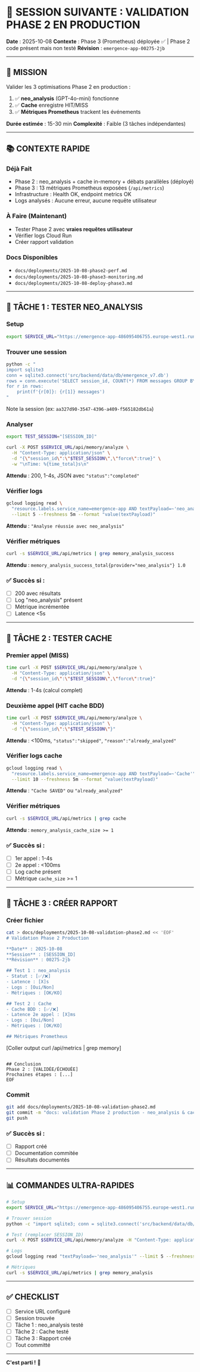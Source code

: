 # 🔬 SESSION SUIVANTE : VALIDATION PHASE 2 EN PRODUCTION

**Date** : 2025-10-08
**Contexte** : Phase 3 (Prometheus) déployée ✅ | Phase 2 code présent mais non testé
**Révision** : `emergence-app-00275-2jb`

---

## 🎯 MISSION

Valider les 3 optimisations Phase 2 en production :
1. ✅ **neo_analysis** (GPT-4o-mini) fonctionne
2. ✅ **Cache** enregistre HIT/MISS
3. ✅ **Métriques Prometheus** trackent les événements

**Durée estimée** : 15-30 min
**Complexité** : Faible (3 tâches indépendantes)

---

## 📚 CONTEXTE RAPIDE

### Déjà Fait
- Phase 2 : neo_analysis + cache in-memory + débats parallèles (déployé)
- Phase 3 : 13 métriques Prometheus exposées (`/api/metrics`)
- Infrastructure : Health OK, endpoint metrics OK
- Logs analysés : Aucune erreur, aucune requête utilisateur

### À Faire (Maintenant)
- Tester Phase 2 avec **vraies requêtes utilisateur**
- Vérifier logs Cloud Run
- Créer rapport validation

### Docs Disponibles
- `docs/deployments/2025-10-08-phase2-perf.md`
- `docs/deployments/2025-10-08-phase3-monitoring.md`
- `docs/deployments/2025-10-08-deploy-phase3.md`

---

## 🚀 TÂCHE 1 : TESTER NEO_ANALYSIS

### Setup
```bash
export SERVICE_URL="https://emergence-app-486095406755.europe-west1.run.app"
```

### Trouver une session
```bash
python -c "
import sqlite3
conn = sqlite3.connect('src/backend/data/db/emergence_v7.db')
rows = conn.execute('SELECT session_id, COUNT(*) FROM messages GROUP BY session_id ORDER BY COUNT(*) DESC LIMIT 3').fetchall()
for r in rows:
    print(f'{r[0]}: {r[1]} messages')
"
```

Note la session (ex: `aa327d90-3547-4396-a409-f565182db61a`)

### Analyser
```bash
export TEST_SESSION="[SESSION_ID]"

curl -X POST $SERVICE_URL/api/memory/analyze \
  -H "Content-Type: application/json" \
  -d "{\"session_id\":\"$TEST_SESSION\",\"force\":true}" \
  -w "\nTime: %{time_total}s\n"
```

**Attendu** : 200, 1-4s, JSON avec `"status":"completed"`

### Vérifier logs
```bash
gcloud logging read \
  "resource.labels.service_name=emergence-app AND textPayload=~'neo_analysis'" \
  --limit 5 --freshness 5m --format "value(textPayload)"
```

**Attendu** : `"Analyse réussie avec neo_analysis"`

### Vérifier métriques
```bash
curl -s $SERVICE_URL/api/metrics | grep memory_analysis_success
```

**Attendu** : `memory_analysis_success_total{provider="neo_analysis"} 1.0`

### ✅ Succès si :
- [ ] 200 avec résultats
- [ ] Log "neo_analysis" présent
- [ ] Métrique incrémentée
- [ ] Latence <5s

---

## 🚀 TÂCHE 2 : TESTER CACHE

### Premier appel (MISS)
```bash
time curl -X POST $SERVICE_URL/api/memory/analyze \
  -H "Content-Type: application/json" \
  -d "{\"session_id\":\"$TEST_SESSION\",\"force\":true}"
```

**Attendu** : 1-4s (calcul complet)

### Deuxième appel (HIT cache BDD)
```bash
time curl -X POST $SERVICE_URL/api/memory/analyze \
  -H "Content-Type: application/json" \
  -d "{\"session_id\":\"$TEST_SESSION\"}"
```

**Attendu** : <100ms, `"status":"skipped"`, `"reason":"already_analyzed"`

### Vérifier logs cache
```bash
gcloud logging read \
  "resource.labels.service_name=emergence-app AND textPayload=~'Cache'" \
  --limit 10 --freshness 5m --format "value(textPayload)"
```

**Attendu** : `"Cache SAVED"` ou `"already_analyzed"`

### Vérifier métriques
```bash
curl -s $SERVICE_URL/api/metrics | grep cache
```

**Attendu** : `memory_analysis_cache_size >= 1`

### ✅ Succès si :
- [ ] 1er appel : 1-4s
- [ ] 2e appel : <100ms
- [ ] Log cache présent
- [ ] Métrique `cache_size` >= 1

---

## 🚀 TÂCHE 3 : CRÉER RAPPORT

### Créer fichier
```bash
cat > docs/deployments/2025-10-08-validation-phase2.md << 'EOF'
# Validation Phase 2 Production

**Date** : 2025-10-08
**Session** : [SESSION_ID]
**Révision** : 00275-2jb

## Test 1 : neo_analysis
- Statut : [✅/❌]
- Latence : [X]s
- Logs : [Oui/Non]
- Métriques : [OK/KO]

## Test 2 : Cache
- Cache BDD : [✅/❌]
- Latence 2e appel : [X]ms
- Logs : [Oui/Non]
- Métriques : [OK/KO]

## Métriques Prometheus
```
[Coller output curl /api/metrics | grep memory]
```

## Conclusion
Phase 2 : [VALIDÉE/ÉCHOUÉE]
Prochaines étapes : [...]
EOF
```

### Commit
```bash
git add docs/deployments/2025-10-08-validation-phase2.md
git commit -m "docs: validation Phase 2 production - neo_analysis & cache"
git push
```

### ✅ Succès si :
- [ ] Rapport créé
- [ ] Documentation commitée
- [ ] Résultats documentés

---

## 📊 COMMANDES ULTRA-RAPIDES

```bash
# Setup
export SERVICE_URL="https://emergence-app-486095406755.europe-west1.run.app"

# Trouver session
python -c "import sqlite3; conn = sqlite3.connect('src/backend/data/db/emergence_v7.db'); print('\n'.join([f'{r[0]}: {r[1]}' for r in conn.execute('SELECT session_id, COUNT(*) FROM messages GROUP BY session_id ORDER BY COUNT(*) DESC LIMIT 3')]))"

# Test (remplacer SESSION_ID)
curl -X POST $SERVICE_URL/api/memory/analyze -H "Content-Type: application/json" -d '{"session_id":"SESSION_ID","force":true}' -w "\nTime: %{time_total}s\n"

# Logs
gcloud logging read "textPayload=~'neo_analysis'" --limit 5 --freshness 5m --format "value(textPayload)"

# Métriques
curl -s $SERVICE_URL/api/metrics | grep memory_analysis
```

---

## ✅ CHECKLIST

- [ ] Service URL configuré
- [ ] Session trouvée
- [ ] Tâche 1 : neo_analysis testé
- [ ] Tâche 2 : Cache testé
- [ ] Tâche 3 : Rapport créé
- [ ] Tout committé

---

**C'est parti !** 🚀
